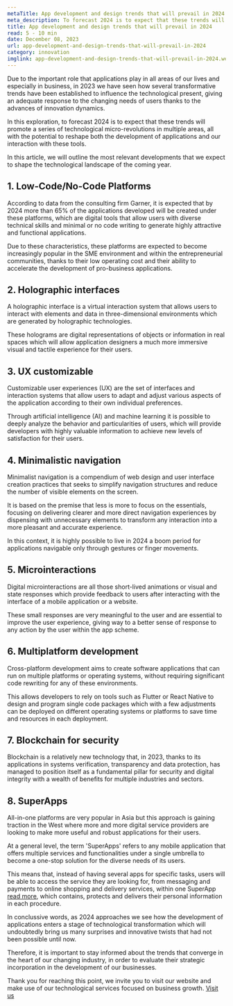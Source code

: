 ```yaml
---
metaTitle: App development and design trends that will prevail in 2024
meta_description: To forecast 2024 is to expect that these trends will promote a series of technological micro-revolutions in multiple areas, all with the potential to reshape both the development of applications and our interaction with these tools.
title: App development and design trends that will prevail in 2024
read: 5 - 10 min
date: December 08, 2023
url: app-development-and-design-trends-that-will-prevail-in-2024
category: innovation
imglink: app-development-and-design-trends-that-will-prevail-in-2024.webp
---
```


Due to the important role that applications play in all areas of our lives and especially in business, in 2023 we have seen how several transformative trends have been established to influence the technological present, giving an adequate response to the changing needs of users thanks to the advances of innovation dynamics.

In this exploration, to forecast 2024 is to expect that these trends will promote a series of technological micro-revolutions in multiple areas, all with the potential to reshape both the development of applications and our interaction with these tools.

In this article, we will outline the most relevant developments that we expect to shape the technological landscape of the coming year.

## 1. Low-Code/No-Code Platforms

According to data from the consulting firm Garner, it is expected that by 2024 more than 65% of the applications developed will be created under these platforms, which are digital tools that allow users with diverse technical skills and minimal or no code writing to generate highly attractive and functional applications.

Due to these characteristics, these platforms are expected to become increasingly popular in the SME environment and within the entrepreneurial communities, thanks to their low operating cost and their ability to accelerate the development of pro-business applications.

## 2. Holographic interfaces

A holographic interface is a virtual interaction system that allows users to interact with elements and data in three-dimensional environments which are generated by holographic technologies.

These holograms are digital representations of objects or information in real spaces which will allow application designers a much more immersive visual and tactile experience for their users.

## 3. UX customizable

Customizable user experiences (UX) are the set of interfaces and interaction systems that allow users to adapt and adjust various aspects of the application according to their own individual preferences.

Through artificial intelligence (AI) and machine learning it is possible to deeply analyze the behavior and particularities of users, which will provide developers with highly valuable information to achieve new levels of satisfaction for their users.

## 4. Minimalistic navigation

Minimalist navigation is a compendium of web design and user interface creation practices that seeks to simplify navigation structures and reduce the number of visible elements on the screen.

It is based on the premise that less is more to focus on the essentials, focusing on delivering clearer and more direct navigation experiences by dispensing with unnecessary elements to transform any interaction into a more pleasant and accurate experience.

In this context, it is highly possible to live in 2024 a boom period for applications navigable only through gestures or finger movements.

## 5. Microinteractions

Digital microinteractions are all those short-lived animations or visual and state responses which provide feedback to users after interacting with the interface of a mobile application or a website.

These small responses are very meaningful to the user and are essential to improve the user experience, giving way to a better sense of response to any action by the user within the app scheme.

## 6. Multiplatform development

Cross-platform development aims to create software applications that can run on multiple platforms or operating systems, without requiring significant code rewriting for any of these environments.

This allows developers to rely on tools such as Flutter or React Native to design and program single code packages which with a few adjustments can be deployed on different operating systems or platforms to save time and resources in each deployment.

## 7. Blockchain for security

Blockchain is a relatively new technology that, in 2023, thanks to its applications in systems verification, transparency and data protection, has managed to position itself as a fundamental pillar for security and digital integrity with a wealth of benefits for multiple industries and sectors.

## 8. SuperApps

All-in-one platforms are very popular in Asia but this approach is gaining traction in the West where more and more digital service providers are looking to make more useful and robust applications for their users.

At a general level, the term 'SuperApps' refers to any mobile application that offers multiple services and functionalities under a single umbrella to become a one-stop solution for the diverse needs of its users.

This means that, instead of having several apps for specific tasks, users will be able to access the service they are looking for, from messaging and payments to online shopping and delivery services, within one SuperApp [read more](https://www.dreamcodesoft.com/es/blog/contributions-superapps-do-to-the-business-world), which contains, protects and delivers their personal information in each procedure.

In conclussive words, as 2024 approaches we see how the development of applications enters a stage of technological transformation which will undoubtedly bring us many surprises and innovative twists that had not been possible until now.

Therefore, it is important to stay informed about the trends that converge in the heart of our changing industry, in order to evaluate their strategic incorporation in the development of our businesses.

Thank you for reaching this point, we invite you to visit our website and make use of our technological services focused on business growth. [Visit us](https://www.dreamcodesoft.com/en)
